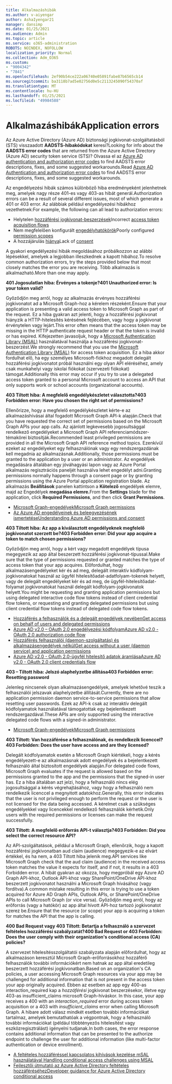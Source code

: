 ```yaml
---
title: Alkalmazáshibák
ms.author: v-aiyengar
author: AshaIyengar21
manager: dansimp
ms.date: 01/25/2021
ms.audience: Admin
ms.topic: article
ms.service: o365-administration
ROBOTS: NOINDEX, NOFOLLOW
localization_priority: Normal
ms.collection: Adm_O365
ms.custom:
- "9004342"
- "7841"
ms.openlocfilehash: 2ef90b54ce222a06740e05891fabe87b6565cb14
ms.sourcegitcommit: ba3118b7ad5e02756d0e5c2113245090f54370af
ms.translationtype: MT
ms.contentlocale: hu-HU
ms.lasthandoff: 01/25/2021
ms.locfileid: "49984588"
---
```

# <a name="application-errors"></a><span data-ttu-id="45781-102">Alkalmazáshibák</span><span class="sxs-lookup"><span data-stu-id="45781-102">Application errors</span></span>

<span data-ttu-id="45781-103">Az Azure Active Directory (Azure AD) biztonsági jogkivonat-szolgáltatásból (STS) visszaadott **AADSTS-hibakódokat** keresi?</span><span class="sxs-lookup"><span data-stu-id="45781-103">Looking for info about the **AADSTS error codes** that are returned from the Azure Active Directory (Azure AD) security token service (STS)?</span></span> <span data-ttu-id="45781-104">Olvassa el az [Azure AD authentication and authorization error codes](https://docs.microsoft.com/azure/active-directory/develop/reference-aadsts-error-codes) to find AADSTS error descriptions, fixes, and some suggested workarounds.</span><span class="sxs-lookup"><span data-stu-id="45781-104">Read [Azure AD Authentication and authorization error codes](https://docs.microsoft.com/azure/active-directory/develop/reference-aadsts-error-codes) to find AADSTS error descriptions, fixes, and some suggested workarounds.</span></span>

<span data-ttu-id="45781-105">Az engedélyezési hibák számos különböző hiba eredményeként jelenhetnek meg, amelyek nagy része 401-es vagy 403-as hibát generál.</span><span class="sxs-lookup"><span data-stu-id="45781-105">Authorization errors can be a result of several different issues, most of which generate a 401 or 403 error.</span></span> <span data-ttu-id="45781-106">Az alábbiak például engedélyezési hibákhoz vezethetnek:</span><span class="sxs-lookup"><span data-stu-id="45781-106">For example, the following can all lead to authorization errors:</span></span>

- <span data-ttu-id="45781-107">Helytelen [hozzáférési jogkivonat-beszerzések](https://docs.microsoft.com/azure/active-directory/develop/reference-aadsts-error-codes)</span><span class="sxs-lookup"><span data-stu-id="45781-107">Incorrect [access token acquisition flows](https://docs.microsoft.com/azure/active-directory/develop/reference-aadsts-error-codes)</span></span> 
- <span data-ttu-id="45781-108">Nem megfelelően konfigurált [engedélyhatókörök](https://docs.microsoft.com/azure/active-directory/develop/active-directory-v2-scopes)</span><span class="sxs-lookup"><span data-stu-id="45781-108">Poorly configured [permission scopes](https://docs.microsoft.com/azure/active-directory/develop/active-directory-v2-scopes)</span></span> 
- <span data-ttu-id="45781-109">A hozzájárulás [hiánya](https://docs.microsoft.com/azure/active-directory/develop/active-directory-devhowto-multi-tenant-overview#understanding-user-and-admin-consent)</span><span class="sxs-lookup"><span data-stu-id="45781-109">Lack of [consent](https://docs.microsoft.com/azure/active-directory/develop/active-directory-devhowto-multi-tenant-overview#understanding-user-and-admin-consent)</span></span>

<span data-ttu-id="45781-110">A gyakori engedélyezési hibák megoldásához próbálkozzon az alábbi lépésekkel, amelyek a legjobban illeszkednek a kapott hibához.</span><span class="sxs-lookup"><span data-stu-id="45781-110">To resolve common authorization errors, try the steps provided below that most closely matches the error you are receiving.</span></span> <span data-ttu-id="45781-111">Több alkalmazás is alkalmazható.</span><span class="sxs-lookup"><span data-stu-id="45781-111">More than one may apply.</span></span>

<span data-ttu-id="45781-112">**401 Jogosulatlan hiba: Érvényes a tokenje?**</span><span class="sxs-lookup"><span data-stu-id="45781-112">**401 Unauthorized error: Is your token valid?**</span></span>

<span data-ttu-id="45781-113">Győződjön meg arról, hogy az alkalmazás érvényes hozzáférési jogkivonatot ad a Microsoft Graph-hoz a kérelem részeként.</span><span class="sxs-lookup"><span data-stu-id="45781-113">Ensure that your application is presenting a valid access token to Microsoft Graph as part of the request.</span></span> <span data-ttu-id="45781-114">Ez a hiba gyakran azt jelenti, hogy a hozzáférési jogkivonat hiányzik a HTTP-hitelesítés kérésének fejlécében, vagy hogy a jogkivonat érvénytelen vagy lejárt.</span><span class="sxs-lookup"><span data-stu-id="45781-114">This error often means that the access token may be missing in the HTTP authenticate request header or that the token is invalid or has expired.</span></span> <span data-ttu-id="45781-115">Kifejezetten javasoljuk, hogy a [Microsoft Authentication Library (MSAL)](https://docs.microsoft.com/azure/active-directory/develop/msal-overview) használatával használja a hozzáférési jogkivonat-beszerzést.</span><span class="sxs-lookup"><span data-stu-id="45781-115">We strongly recommend that you use the [Microsoft Authentication Library (MSAL)](https://docs.microsoft.com/azure/active-directory/develop/msal-overview) for access token acquisition.</span></span> <span data-ttu-id="45781-116">Ez a hiba akkor fordulhat elő, ha egy személyes Microsoft-fiókhoz megadott delegált hozzáférési jogkivonatot próbál használni egy olyan API eléréséhez, amely csak munkahelyi vagy iskolai fiókokat (szervezeti fiókokat) támogat.</span><span class="sxs-lookup"><span data-stu-id="45781-116">Additionally this error may occur if you try to use a delegated access token granted to a personal Microsoft account to access an API that only supports work or school accounts (organizational accounts).</span></span>

<span data-ttu-id="45781-117">**403 Tiltott hiba: A megfelelő engedélykészletet választotta?**</span><span class="sxs-lookup"><span data-stu-id="45781-117">**403 Forbidden error: Have you chosen the right set of permissions?**</span></span>

<span data-ttu-id="45781-118">Ellenőrizze, hogy a megfelelő engedélykészletet kérte-e az alkalmazáshívásai által fogadott Microsoft Graph API-k alapján.</span><span class="sxs-lookup"><span data-stu-id="45781-118">Check that you have requested the correct set of permissions based on the Microsoft Graph APIs your app calls.</span></span> <span data-ttu-id="45781-119">Az ajánlott legkevesebb jogosultsággal rendelkező engedélyeket a Microsoft Graph API referenciamódszer-témakörei biztosítják.</span><span class="sxs-lookup"><span data-stu-id="45781-119">Recommended least privileged permissions are provided in all the Microsoft Graph API reference method topics.</span></span> <span data-ttu-id="45781-120">Ezenkívül ezeket az engedélyeket egy felhasználónak vagy egy rendszergazdának kell megadnia az alkalmazásnak.</span><span class="sxs-lookup"><span data-stu-id="45781-120">Additionally, those permissions must be granted to the application by a user or an administrator.</span></span> <span data-ttu-id="45781-121">Az engedélyek megadására általában egy jóváhagyási lapon vagy az Azure Portal alkalmazás regisztrációs paneljét használva lehet engedélyt adni.</span><span class="sxs-lookup"><span data-stu-id="45781-121">Granting permissions normally happens through a consent page or by granting permissions using the Azure Portal application registration blade.</span></span> <span data-ttu-id="45781-122">Az alkalmazás **Beállítások** panelen kattintson a **Kötelező** engedélyek elemre, majd az Engedélyek **megadása elemre.**</span><span class="sxs-lookup"><span data-stu-id="45781-122">From the **Settings** blade for the application, click **Required Permissions**, and then click **Grant Permissions**.</span></span>

- [<span data-ttu-id="45781-123">Microsoft Graph-engedélyek</span><span class="sxs-lookup"><span data-stu-id="45781-123">Microsoft Graph permissions</span></span>](https://docs.microsoft.com/graph/permissions-reference) 
- [<span data-ttu-id="45781-124">Az Azure AD engedélyeinek és beleegyezésének ismertetése</span><span class="sxs-lookup"><span data-stu-id="45781-124">Understanding Azure AD permissions and consent</span></span>](https://docs.microsoft.com/azure/active-directory/develop/v2-permissions-and-consent) 

<span data-ttu-id="45781-125">**403 Tiltott hiba: Az app a kiválasztott engedélyeknek megfelelő jogkivonatot szerzett be?**</span><span class="sxs-lookup"><span data-stu-id="45781-125">**403 Forbidden error: Did your app acquire a token to match chosen permissions?**</span></span>

<span data-ttu-id="45781-126">Győződjön meg arról, hogy a kért vagy megadott engedélyek típusa megegyezik az app által beszerzett hozzáférési jogkivonat-típussal.</span><span class="sxs-lookup"><span data-stu-id="45781-126">Make sure that the type of permissions requested or granted matches the type of access token that your app acquires.</span></span> <span data-ttu-id="45781-127">Előfordulhat, hogy alkalmazásengedélyeket kér és ad meg, delegált interaktív kódfolyam-jogkivonatokat használ az ügyfél hitelesítőadat-adatfolyam-tokenek helyett, vagy de delegált engedélyeket kér és ad meg, de ügyfél-hitelesítőadat-folyamat jogkivonatokat használ delegált kódfolyam-jogkivonatok helyett.</span><span class="sxs-lookup"><span data-stu-id="45781-127">You might be requesting and granting application permissions but using delegated interactive code flow tokens instead of client credential flow tokens, or requesting and granting delegated permissions but using client credential flow tokens instead of delegated code flow tokens.</span></span>

- [<span data-ttu-id="45781-128">Hozzáférés a felhasználók és a delegált engedélyek nevében</span><span class="sxs-lookup"><span data-stu-id="45781-128">Get access on behalf of users and delegated permissions</span></span>](https://docs.microsoft.com/graph/auth_v2_user) 
- [<span data-ttu-id="45781-129">Azure AD v2.0 – OAuth 2.0 engedélyezési kódfolyam</span><span class="sxs-lookup"><span data-stu-id="45781-129">Azure AD v2.0 - OAuth 2.0 authorization code flow</span></span>](https://docs.microsoft.com/azure/active-directory/develop/v2-oauth2-auth-code-flow) 
- [<span data-ttu-id="45781-130">Hozzáférés felhasználói (daemon-szolgáltatás) és alkalmazásengedélyek nélkül</span><span class="sxs-lookup"><span data-stu-id="45781-130">Get access without a user (daemon service) and application permissions</span></span>](https://docs.microsoft.com/graph/auth_v2_service) 
- [<span data-ttu-id="45781-131">Azure AD v2.0 - OAuth 2.0-ügyfél hitelesítő adatok áramlása</span><span class="sxs-lookup"><span data-stu-id="45781-131">Azure AD v2.0 - OAuth 2.0 client credentials flow</span></span>](https://docs.microsoft.com/azure/active-directory/develop/v2-oauth2-client-creds-grant-flow) 

<span data-ttu-id="45781-132">**403 – Tiltott hiba: Jelszó alaphelyzetbe állítása**</span><span class="sxs-lookup"><span data-stu-id="45781-132">**403 Forbidden error: Resetting password**</span></span>

<span data-ttu-id="45781-133">Jelenleg nincsenek olyan alkalmazásengedélyek, amelyek lehetővé teszik a felhasználói jelszavak alaphelyzetbe állítását.</span><span class="sxs-lookup"><span data-stu-id="45781-133">Currently, there are no application permission daemon service-to-service permissions that allow resetting user passwords.</span></span> <span data-ttu-id="45781-134">Ezek az API-k csak az interaktív delegált kódfolyamatok használatával támogatottak egy bejelentkezett rendszergazdával.</span><span class="sxs-lookup"><span data-stu-id="45781-134">These APIs are only supported using the interactive delegated code flows with a signed-in administrator.</span></span>

- [<span data-ttu-id="45781-135">Microsoft Graph-engedélyek</span><span class="sxs-lookup"><span data-stu-id="45781-135">Microsoft Graph permissions</span></span>](https://docs.microsoft.com/graph/permissions-reference)

<span data-ttu-id="45781-136">**403 Tiltott: Van hozzáférése a felhasználónak, és rendelkezik licenccel?**</span><span class="sxs-lookup"><span data-stu-id="45781-136">**403 Forbidden: Does the user have access and are they licensed?**</span></span>

<span data-ttu-id="45781-137">Delegált kódfolyamatok esetén a Microsoft Graph kiértékeli, hogy a kérés engedélyezett-e az alkalmazásnak adott engedélyek és a bejelentkezett felhasználó által biztosított engedélyek alapján.</span><span class="sxs-lookup"><span data-stu-id="45781-137">For delegated code flows, Microsoft Graph evaluates if the request is allowed based on the permissions granted to the app and the permissions that the signed-in user has.</span></span> <span data-ttu-id="45781-138">Ez a hiba általában azt jelzi, hogy a felhasználó nincs elég jogosultsággal a kérés végrehajtásához, vagy hogy a felhasználó nem rendelkezik licenccel a megnyitott adatokhoz.</span><span class="sxs-lookup"><span data-stu-id="45781-138">Generally, this error indicates that the user is not privileged enough to perform the request or the user is not licensed for the data being accessed.</span></span> <span data-ttu-id="45781-139">A kérelmet csak a szükséges engedélyekkel vagy licencekkel rendelkező felhasználók kérhetik.</span><span class="sxs-lookup"><span data-stu-id="45781-139">Only users with the required permissions or licenses can make the request successfully.</span></span>

<span data-ttu-id="45781-140">**403 Tiltott: A megfelelő erőforrás API-t választja?**</span><span class="sxs-lookup"><span data-stu-id="45781-140">**403 Forbidden: Did you select the correct resource API?**</span></span>

<span data-ttu-id="45781-141">Az API-szolgáltatások, például a Microsoft Graph, ellenőrzik, hogy a kapott hozzáférési jogkivonatban aud claim (audience) megegyezik-e az elvárt értékkel, és ha nem, a 403 Tiltott hiba jelenik meg.</span><span class="sxs-lookup"><span data-stu-id="45781-141">API services like Microsoft Graph check that the aud claim (audience) in the received access token matches the value it expects for itself, and if not, it results in a 403 Forbidden error.</span></span> <span data-ttu-id="45781-142">A hibát gyakran az okozza, hogy megpróbál egy Azure AD Graph API-khoz, Outlook API-khoz vagy SharePoint/OneDrive API-khoz beszerzett jogkivonatot használni a Microsoft Graph hívásához (vagy fordítva).</span><span class="sxs-lookup"><span data-stu-id="45781-142">A common mistake resulting in this error is trying to use a token acquired for Azure AD Graph APIs, Outlook APIs, or SharePoint/OneDrive APIs to call Microsoft Graph (or vice versa).</span></span> <span data-ttu-id="45781-143">Győződjön meg arról, hogy az erőforrás (vagy a hatókör) az app által hívott API-hoz tartozó jogkivonatot szerez be.</span><span class="sxs-lookup"><span data-stu-id="45781-143">Ensure that the resource (or scope) your app is acquiring a token for matches the API that the app is calling.</span></span>

<span data-ttu-id="45781-144">**400 Bad Request vagy 403 Tiltott: Betartja a felhasználó a szervezet feltételes hozzáférési szabályzatát?**</span><span class="sxs-lookup"><span data-stu-id="45781-144">**400 Bad Request or 403 Forbidden: Does the user comply with their organization's conditional access (CA) policies?**</span></span>

<span data-ttu-id="45781-145">A szervezet hitelesítésszolgáltatói szabályzata alapján előfordulhat, hogy az alkalmazáson keresztül Microsoft Graph-erőforrásokhoz hozzáférő felhasználók további információkért nem hatnak az app által eredetileg beszerzett hozzáférési jogkivonatban.</span><span class="sxs-lookup"><span data-stu-id="45781-145">Based on an organization's CA policies, a user accessing Microsoft Graph resources via your app may be challenged for additional information that is not present in the access token your app originally acquired.</span></span> <span data-ttu-id="45781-146">Ebben az esetben az app egy 400-as interaction_required kap a *hozzáférési* jogkivonat beszerzésekor, illetve egy 403-as insufficient_claims microsoft Graph-híváskor. </span><span class="sxs-lookup"><span data-stu-id="45781-146">In this case, your app receives a 400 with an *interaction_required* error during access token acquisition or a 403 with *insufficient_claims* error when calling Microsoft Graph.</span></span> <span data-ttu-id="45781-147">A hibare adott válasz mindkét esetben további információkat tartalmaz, amelyek bemutathatóak a végpontnak, hogy a felhasználó további információkat (például többtényezős hitelesítést vagy eszközregisztrálást) igényelni tudjanak.</span><span class="sxs-lookup"><span data-stu-id="45781-147">In both cases, the error response contains additional information that can be presented to the authorize endpoint to challenge the user for additional information (like multi-factor authentication or device enrollment).</span></span>

- [<span data-ttu-id="45781-148">A feltételes hozzáféréssel kapcsolatos kihívások kezelése mSAL használatával </span><span class="sxs-lookup"><span data-stu-id="45781-148">Handling conditional access challenges using MSAL </span></span>](https://docs.microsoft.com/azure/active-directory/develop/msal-handling-exceptions#conditional-access-and-claims-challenges)
- [<span data-ttu-id="45781-149">Fejlesztői útmutató az Azure Active Directory feltételes hozzáféréséhez</span><span class="sxs-lookup"><span data-stu-id="45781-149">Developer guidance for Azure Active Directory conditional access</span></span>](https://docs.microsoft.com/azure/active-directory/develop/conditional-access-dev-guide)
